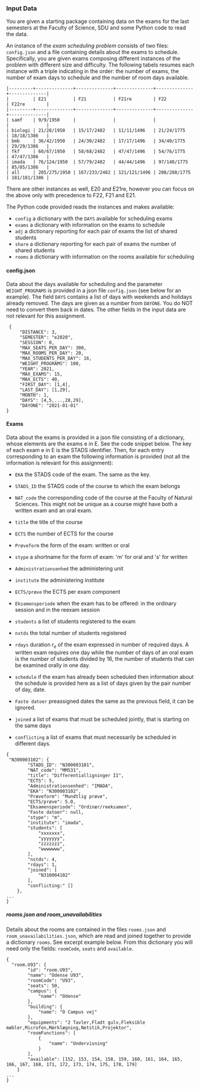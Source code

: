 ### Input Data

You are given a starting package containing data on the exams for the
last semesters at the Faculty of Science, SDU and some Python code to
read the data.


An instance of the *exam scheduling problem* consists of two files:
`config.json` and a file containing details about the exams to schedule.
Specifically, you are given exams composing different instances of the
problem with different size and difficulty. The following tabels resumes
each instance with a triple indicating in the order: the number of
exams, the number of exam days to schedule and the number of room days
available.

```
|---------+--------------+--------------+--------------+--------------+--------------|
|         | E21          | F21          | F21re        | F22          | F22re        |
|---------+--------------+--------------+--------------+--------------+--------------|
| samf    | 9/9/1950     |              |              |              |              |
| biologi | 21/28/1950   | 15/17/2482   | 11/11/1496   | 21/24/1775   | 18/18/1386   |
| bmb     | 36/42/1950   | 24/30/2482   | 17/17/1496   | 34/40/1775   | 29/29/1386   |
| fkf     | 60/67/1950   | 58/68/2482   | 47/47/1496   | 54/76/1775   | 47/47/1386   |
| imada   | 76/124/1950  | 57/79/2482   | 44/44/1496   | 97/140/1775  | 85/85/1386   |
| all     | 205/275/1950 | 167/233/2482 | 121/121/1496 | 208/288/1775 | 181/181/1386 |
```

There are other instances as well, E20 and E21re, however you can focus
on the above only with precedence to F22, F21 and E21. 

The Python code provided reads the instances and makes available:
- `config` a dictionary with the `DAYS` available for scheduling exams
- `exams` a dictionary with information on the exams to schedule 
- `adj` a dictionary reporting for each pair of exams the list of shared students
- `share` a dictionary reporting for each pair of exams the number of
  shared students
- `rooms` a dictionary with information on the rooms available for scheduling


#### config.json

Data about the days available for scheduling and the parameter
`WEIGHT_PROGRAMS` is provided in a json file `config.json` (see below for an example). The
field `DAYS` contains a list of days with weekends and holidays already
removed. The days are given as a number from `DAYONE`. You do NOT need
to convert them back in dates. The other fields in the input data are
not relevant for this assignment.


```
 {
     "DISTANCE": 3,
     "SEMESTER": "e2020",
     "SESSION": 0,
     "MAX_SEATS_PER_DAY": 300,
     "MAX_ROOMS_PER_DAY": 20,
     "MAX_STUDENTS_PER_DAY": 16,
     "WEIGHT_PROGRAMS": 100,
     "YEAR": 2021,
     "MAX_EXAMS": 15,
     "MAX_ECTS": 40,
     "FIRST_DAY": [1,4],
     "LAST_DAY": [1,29],
     "MONTH": 1,
     "DAYS": [4,5,...,28,29],
     "DAYONE": "2021-01-01"
} 
```

#### Exams

Data about the exams is provided in a json file consisting of a
dictionary, whose elements are the exams e in E. See the code snippet
below. The key of each exam e in E is the STADS identifier. Then, for
each entry corresponding to an exam the following information is
provided (not all the information is relevant for this assignment):

-   `EKA` the STADS code of the exam. The same as the key.

-   `STADS_ID` the STADS code of the course to which the exam belongs

-   `NAT_code` the corresponding code of the course at the Faculty of
    Natural Sciences. This might not be unique as a course might have
    both a written exam and an oral exam.

-   `title` the title of the course

-   `ECTS` the number of ECTS for the course

-   `Prøveform` the form of the exam: written or oral

-   `stype` a shortname for the form of exam: 'm' for oral and 's' for
    written

-   `Administrationsenhed` the administering unit

-   `institute` the administering institute

-   `ECTS/prøve` the ECTS per exam component

-   `Eksamensperiode` when the exam has to be offered: in the ordinary
    session and in the reexam session

-   `students` a list of students registered to the exam

-   `nstds` the total number of students registered

-   `rdays` duration $r_e$ of the exam expressed in number of required
    days. A written exam requires one day while the number of days of an
    oral exam is the number of students divided by 16, the number of
    students that can be examined orally in one day.

-   `schedule` if the exam has already been scheduled then information
    about the schedule is provided here as a list of days given by the
    pair number of day, date.

-   `Faste datoer` preassigned dates the same as the previous field, it
    can be ignored.

-   `joined` a list of exams that must be scheduled jointly, that is
    starting on the same days

-   `conflicting` a list of exams that must necessarily be scheduled in
    different days.

<!-- -->

```
{
 "N300003102": {
        "STADS_ID": "N300003101",
        "NAT_code": "MM531",
        "title": "Differentialligninger II",
        "ECTS": 5,
        "Administrationsenhed": "IMADA",
        "EKA": "N300003102",
        "Prøveform": "Mundtlig prøve",
        "ECTS/prøve": 5.0,
        "Eksamensperiode": "Ordinær/reeksamen",
        "Faste datoer": null,
        "stype": "m",
        "institute": "imada",
        "students": [
            "xxxxxxx",
            "yyyyyyy",
            "zzzzzzz",
            "wwwwwww",
        ],
        "nstds": 4,
        "rdays": 1,
        "joined": [
            "N310004102"
        ],
        "conflicting:" []
    },
...
}
```

##### rooms.json and room_unavailabilities

Details about the rooms are contained in the files `rooms.json` and `room_unavailabilities.json`, which are read and joined together to provide a dictionary `rooms`. See excerpt example below. From this dictionary you will need only the fields: `roomCode`, `seats` and `available`.

```
{
  "room.U93": {
        "id": "room.U93",
        "name": "Odense U93",
        "roomCode": "U93",
        "seats": 50,
        "campus": {
            "name": "Odense"
        },
        "building": {
            "name": "O Campus vej"
        },
        "equipments": "2 Tavler,Fladt gulv,Fleksible møbler,Microfon,Mørklægning,Netstik,Projektor",
        "roomFunctions": [
            {
                "name": "Undervisning"
            }
        ],
        "available": [152, 153, 154, 158, 159, 160, 161, 164, 165, 166, 167, 168, 171, 172, 173, 174, 175, 178, 179]
    }
...
}
```





